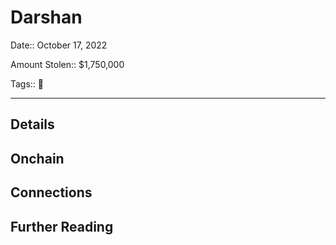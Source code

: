 # Darshan

Date:: October 17, 2022

Amount Stolen:: $1,750,000

Tags:: 🔑


---

## Details


## Onchain


## Connections


## Further Reading
